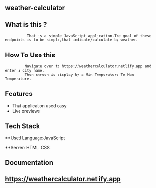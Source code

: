  ## weather-calculator

 ## What is this ?
              That is a simple JavaScript application.The goal of these endpoints is to be simple,that indicate/calculate by weather.

## How To Use this
             Navigate over to https://weathercalculator.netlify.app and enter a city name.
             Then screen is display by a Min Temperature To Max Temperature. 


## Features

- That application used easy
- Live previews



## Tech Stack

**Used Language:JavaScript

**Server: HTML, CSS


## Documentation

 ## https://weathercalculator.netlify.app
